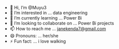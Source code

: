 - 👋 Hi, I’m @Muyu3
- 👀 I’m interested in ... data engineering
- 🌱 I’m currently learning ... Power Bi
- 💞️ I’m looking to collaborate on ... Power Bi projects
- 📫 How to reach me ... janekenda7@gmail.com
- 😄 Pronouns: ... her/she
- ⚡ Fun fact: ... i love walking

<!---
Muyu3/Muyu3 is a ✨ special ✨ repository because its `README.md` (this file) appears on your GitHub profile.
You can click the Preview link to take a look at your changes.
--->
